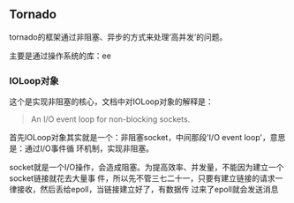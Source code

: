 ## Tornado
tornado的框架通过非阻塞、异步的方式来处理‘高并发’的问题。

主要是通过操作系统的库：ee


### IOLoop对象
这个是实现非阻塞的核心，文档中对IOLoop对象的解释是：
> An I/O event loop for non-blocking sockets.

首先IOLoop对象其实就是一个：非阻塞socket，中间那段'I/O event loop'，意思是：通过I/O事件循
环机制，实现非阻塞。

socket就是一个I/O操作，会造成阻塞。为提高效率、并发量，不能因为建立一个socket链接就花去大量事
件，所以先不管三七二十一，只要有建立链接的请求一律接收，然后丢给epoll，当链接建立好了，有数据传
过来了epoll就会发送消息

